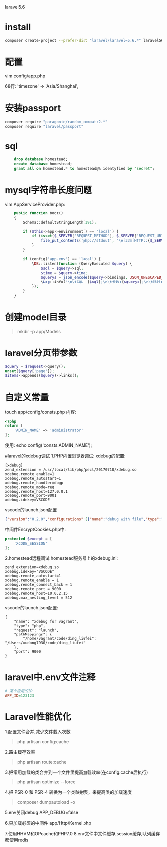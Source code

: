 laravel5.6


# install
```bash
composer create-project --prefer-dist "laravel/laravel=5.6.*" laravel56
```

# 配置
vim config/app.php

68行: 'timezone' => 'Asia/Shanghai',


# 安装passport
```bash
composer require "paragonie/random_compat:2.*"
composer require "laravel/passport"
```

# sql
```sql
    drop database homestead;
    create database homestead;
    grant all on homestead.* to homestead@% identyfied by "secret";
```

# mysql字符串长度问题
vim AppServiceProvider.php:

```php
    public function boot()
    {
        Schema::defaultStringLength(191);

        if ($this->app->environment() == 'local') {
            if (isset($_SERVER['REQUEST_METHOD'], $_SERVER['REQUEST_URI'])) {
                file_put_contents('php://stdout', "\e[33m[HTTP::{$_SERVER['REQUEST_METHOD']}] \e[0m{$_SERVER['REQUEST_URI']}\n");
            }
        }

        if (config('app.env') == 'local') {
            \DB::listen(function (QueryExecuted $query) {
                $sql = $query->sql;
                $time = $query->time;
                $querys = json_encode($query->bindings, JSON_UNESCAPED_UNICODE);
                \Log::info("\n\tSQL: {$sql};\n\t参数:{$querys};\n\t耗时: {$time}ms\n");
            });
        }
    }
```


# 创建model目录  
> mkdir -p app/Models


# laravel分页带参数
```php
$query = $request->query();
unset($query['page']);
$items->appends($query)->links();
```

# 自定义常量
touch app/config/consts.php 内容:
```php
<?php
return [
    'ADMIN_NAME' => 'administrator'
];
```

使用: echo config('consts.ADMIN_NAME');


#laravel的xdebug调试
1.PHP内置浏览器调试:
xdebug的配置:
```
[xdebug]
zend_extension = /usr/local/lib/php/pecl/20170718/xdebug.so
xdebug.remote_enable=1
xdebug.remote_autostart=1
xdebug.remote_handler=dbgp
xdebug.remote_mode=req
xdebug.remote_host=127.0.0.1
xdebug.remote_port=9001
xdebug.idekey=VSCODE
```

vscode的launch.json配置
```json
{"version":"0.2.0","configurations":[{"name":"debug with file","type":"php","request":"launch","program":"${file}","cwd":"${fileDirname}","port":9001},{"name":"debug with vagrant","type":"php","request":"launch","pathMappings":{"/home/vagrant/code/ding_liufei":"/Users/xudong7930/code/ding_liufei"},"port":9000},{"name":"debug with buildin server","type":"php","request":"launch","port":9001}]}
```

中间件EncryptCookies.php中:
```php
protected $except = [
    'XCODE_SESSION'
];
```

2.homestead远程调试
homestead服务器上的xdebug.ini:
```
zend_extension=xdebug.so
xdebug.idekey="VSCODE"
xdebug.remote_autostart=1
xdebug.remote_enable = 1
xdebug.remote_connect_back = 1
xdebug.remote_port = 9000
xdebug.remote_host=10.0.2.15
xdebug.max_nesting_level = 512
```

vscode的launch.json配置:
```
{
    "name": "xdebug for vagrant",
    "type": "php",
    "request": "launch",
    "pathMappings": {
        "/home/vagrant/code/ding_liufei": "/Users/xudong7930/code/ding_liufei"
    },  
    "port": 9000
}
```

# laravel中.env文件注释
```ini
# 某个应用的ID
APP_ID=123123
```

# Laravel性能优化
1.配置文件合并,减少文件载入次数
> php artisan config:cache

2.路由缓存效率
> php artisan route:cache

3.把常用加载的类合并到一个文件里提高加载效率(在config:cache后执行)
> php artisan optimize --force

4.把 PSR-0 和 PSR-4 转换为一个类映射表，来提高类的加载速度
> composer dumpautoload -o

5.env关闭debug
APP_DEBUG=false

6.只加载必须的中间件
app/Http/Kernel.php

7.使用HHVM和OPcache和PHP7.0
8.env文件中文件缓存,session缓存,队列缓存都使用redis

